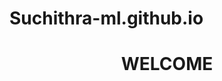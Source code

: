 # Suchithra-ml.github.io

<HTML>
<BODY bgcolor=>
<H1><B><center>WELCOME</center><B></H1>
</BODY>
<HTML>
